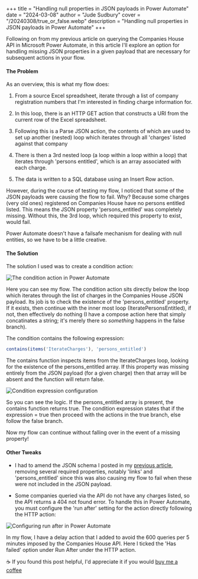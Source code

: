 +++
title = "Handling null properties in JSON payloads in Power Automate"
date = "2024-03-08"
author = "Jude Sudbury"
cover = "/20240308/true_or_false.webp"
description = "Handling null properties in JSON payloads in Power Automate"
+++

Following on from my previous article on querying the Companies House API in Microsoft Power Automate, in this article I'll explore an option for handling missing JSON properties in a given payload that are necessary for subsequent actions in your flow.

#### The Problem

As an overview, this is what my flow does:

1. From a source Excel spreadsheet, iterate through a list of company registration numbers that I'm interested in finding charge information for.

2. In this loop, there is an HTTP GET action that constructs a URI from the current row of the Excel spreadsheet.

3. Following this is a Parse JSON action, the contents of which are used to set up another (nested) loop which iterates through all 'charges' listed against that company

4. There is then a 3rd nested loop (a loop within a loop within a loop) that iterates through 'persons entitled', which is an array associated with each charge.

5. The data is written to a SQL database using an Insert Row action.

However, during the course of testing my flow, I noticed that some of the JSON payloads were causing the flow to fail. Why? Because some charges (very old ones) registered on Companies House have no persons entitled listed. This means the JSON property 'persons_entitled' was completely missing. Without this, the 3rd loop, which required this property to exist, would fail.

Power Automate doesn't have a failsafe mechanism for dealing with null entities, so we have to be a little creative.

#### The Solution

The solution I used was to create a condition action:

![The condition action in Power Automate](/20240308/condition.png)

Here you can see my flow. The condition action sits directly below the loop which iterates through the list of charges in the Companies House JSON payload. Its job is to check the existence of the 'persons_entitled' property. If it exists, then continue with the inner most loop (IteratePersonsEntitled), if not, then effectively do nothing (I have a compose action here that simply concatinates a string; it's merely there so *something* happens in the false branch).

The condition contains the following expression:

```javascript
contains(items('IterateCharges'), 'persons_entitled')
```

The contains function inspects items from the IterateCharges loop, looking for the existence of the persons_entitled array. If this property was missing entirely from the JSON payload (for a given charge) then that array will be absent and the function will return false.

![Condition expression configuration](/20240308/function.png)

So you can see the logic. If the persons_entitled array is present, the contains function returns true. The condition expression states that if the expression = true then proceed with the actions in the true branch, else follow the false branch.

Now my flow can continue without falling over in the event of a missing property!

#### Other Tweaks

- I had to amend the JSON schema I posted in my [previous article](https://echo3.co/posts/using-power-automate-with-the-companies-house-api/), removing several required properties, notably 'links' and 'persons_entitled' since this was also causing my flow to fail when these were not included in the JSON payload.

- Some companies queried via the API do not have any charges listed, so the API returns a 404 not found error. To handle this in Power Automate, you must configure the 'run after' setting for the action directly following the HTTP action:

![Configuring run after in Power Automate](/20240308/runafter.png)

In my flow, I have a delay action that I added to avoid the 600 queries per 5 minutes imposed by the Companies House API. Here I ticked the 'Has failed' option under Run After under the HTTP action.


☕️ If you found this post helpful, I'd appreciate it if you would [buy me a coffee](https://www.buymeacoffee.com/heyjudeuk)